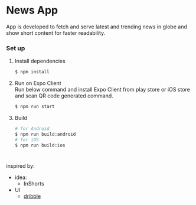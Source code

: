 # News App

App is developed to fetch and serve latest and trending news in globe and show short content for faster readability.

### Set up 
1. Install dependencies
    ```sh
    $ npm install
    ```
2. Run on Expo Client \
   Run below command and install Expo Client from play store or iOS store and scan QR code generated command.
    ```sh
    $ npm run start
    ``` 
3. Build
    ```sh
    # for Android
    $ npm run build:android
    # for iOS
    $ npm run build:ios
    ```

#
inspired by: 
- idea: 
  - InShorts
- UI
  - [dribble](https://dribbble.com/shots/20776712-GoRead-News-App)
